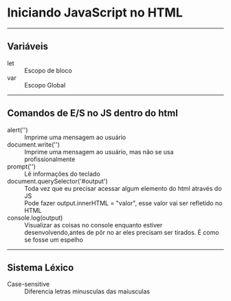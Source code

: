 # Iniciando JavaScript no HTML

___

## Variáveis

<dl>
    <dt>let</dt>
    <dd>Escopo de bloco</dd>
    <dt>var</dt>
    <dd>Escopo Global</dd>
</dl>

___

## Comandos de E/S no JS dentro do html

<dl>
    <dt>alert('')</dt>
    <dd>Imprime uma mensagem ao usuário</dd>
    <dt>document.write('')</dt>
    <dd>Imprime uma mensagem ao usuário, mas não se usa profissionalmente</dd>
    <dt>prompt('')</dt>
    <dd>Lê informações do teclado</dd>
    <dt>document.querySelector('#output')</dt>
    <dd>Toda vez que eu precisar acessar algum elemento do html através do JS</dd>
    <dd>Pode fazer output.innerHTML = "valor", esse valor vai ser refletido no HTML</dd>
    <dt>console.log(output)</dt>
    <dd>Visualizar as coisas no console enquanto estiver desenvolvendo,antes de pôr no ar eles precisam ser tirados. É como se fosse um espelho</dd>

</dl>

___

## Sistema Léxico

<dl>
    <dt>Case-sensitive</dt>
    <dd>Diferencia letras minusculas das maiusculas</dd>
</dl>
<dl>
    <dt></dt>
    <dd></dd>
</dl>
<dl>
    <dt></dt>
    <dd></dd>
</dl>